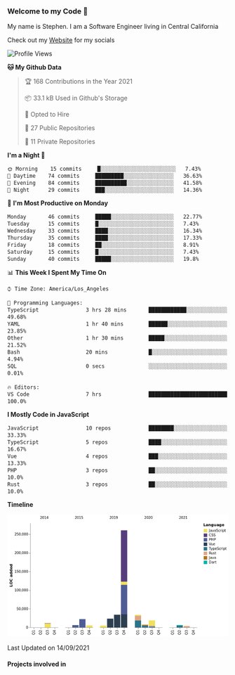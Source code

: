 ### Welcome to my Code 👋

My name is Stephen. I am a Software Engineer living in Central California

Check out my [Website](https://snipey.dev) for my socials

<!--START_SECTION:waka-->
![Profile Views](http://img.shields.io/badge/Profile%20Views-0-blue)

**🐱 My Github Data** 

> 🏆 168 Contributions in the Year 2021
 > 
> 📦 33.1 kB Used in Github's Storage 
 > 
> 💼 Opted to Hire
 > 
> 📜 27 Public Repositories 
 > 
> 🔑 11 Private Repositories  
 > 
**I'm a Night 🦉** 

```text
🌞 Morning    15 commits     █░░░░░░░░░░░░░░░░░░░░░░░░   7.43% 
🌆 Daytime    74 commits     █████████░░░░░░░░░░░░░░░░   36.63% 
🌃 Evening    84 commits     ██████████░░░░░░░░░░░░░░░   41.58% 
🌙 Night      29 commits     ███░░░░░░░░░░░░░░░░░░░░░░   14.36%

```
📅 **I'm Most Productive on Monday** 

```text
Monday       46 commits     █████░░░░░░░░░░░░░░░░░░░░   22.77% 
Tuesday      15 commits     █░░░░░░░░░░░░░░░░░░░░░░░░   7.43% 
Wednesday    33 commits     ████░░░░░░░░░░░░░░░░░░░░░   16.34% 
Thursday     35 commits     ████░░░░░░░░░░░░░░░░░░░░░   17.33% 
Friday       18 commits     ██░░░░░░░░░░░░░░░░░░░░░░░   8.91% 
Saturday     15 commits     █░░░░░░░░░░░░░░░░░░░░░░░░   7.43% 
Sunday       40 commits     █████░░░░░░░░░░░░░░░░░░░░   19.8%

```


📊 **This Week I Spent My Time On** 

```text
⌚︎ Time Zone: America/Los_Angeles

💬 Programming Languages: 
TypeScript               3 hrs 28 mins       ████████████░░░░░░░░░░░░░   49.68% 
YAML                     1 hr 40 mins        ██████░░░░░░░░░░░░░░░░░░░   23.85% 
Other                    1 hr 30 mins        █████░░░░░░░░░░░░░░░░░░░░   21.52% 
Bash                     20 mins             █░░░░░░░░░░░░░░░░░░░░░░░░   4.94% 
SQL                      0 secs              ░░░░░░░░░░░░░░░░░░░░░░░░░   0.01%

🔥 Editors: 
VS Code                  7 hrs               █████████████████████████   100.0%

```

**I Mostly Code in JavaScript** 

```text
JavaScript               10 repos            ████████░░░░░░░░░░░░░░░░░   33.33% 
TypeScript               5 repos             ████░░░░░░░░░░░░░░░░░░░░░   16.67% 
Vue                      4 repos             ███░░░░░░░░░░░░░░░░░░░░░░   13.33% 
PHP                      3 repos             ██░░░░░░░░░░░░░░░░░░░░░░░   10.0% 
Rust                     3 repos             ██░░░░░░░░░░░░░░░░░░░░░░░   10.0%

```


**Timeline**

![Chart not found](https://raw.githubusercontent.com/Snipey/Snipey/master/charts/bar_graph.png) 


 Last Updated on 14/09/2021
<!--END_SECTION:waka-->

#### Projects involved in
